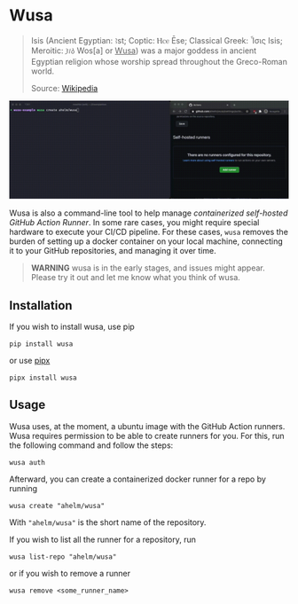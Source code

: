 # Wusa

> Isis (Ancient Egyptian: ꜣst; Coptic: Ⲏⲥⲉ Ēse; Classical Greek: Ἶσις Isis; Meroitic: 𐦥𐦣𐦯‎ Wos[a] or <span style="text-decoration: underline;">Wusa</span>) was a major goddess in ancient Egyptian religion whose worship spread throughout the Greco-Roman world.
>
> Source: [Wikipedia](https://en.wikipedia.org/wiki/Isis)

![Demo video for Wusa](docs/assets/wusa_demo.gif)

Wusa is also a command-line tool to help manage _containerized self-hosted GitHub Action Runner_. In some rare cases, you might require special hardware to execute your CI/CD pipeline. For these cases, `wusa` removes the burden of setting up a docker container on your local machine, connecting it to your GitHub repositories, and managing it over time.

> **WARNING** wusa is in the early stages, and issues might appear. Please try it out and let me know what you think of wusa.

## Installation

If you wish to install wusa, use pip

```shell
pip install wusa
```

or use [pipx](https://github.com/pipxproject/pipx)

```shell
pipx install wusa
```

## Usage

Wusa uses, at the moment, a ubuntu image with the GitHub Action runners. Wusa requires permission to be able to create runners for you. For this, run the following command and follow the steps:

```shell
wusa auth
```

Afterward, you can create a containerized docker runner for a repo by running

```shell
wusa create "ahelm/wusa"
```

With `"ahelm/wusa"` is the short name of the repository.

If you wish to list all the runner for a repository, run

```shell
wusa list-repo "ahelm/wusa"
```

or if you wish to remove a runner

```shell
wusa remove <some_runner_name>
```
